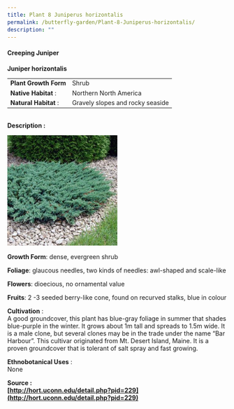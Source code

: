 ```yaml
---
title: Plant 8 Juniperus horizontalis
permalink: /butterfly-garden/Plant-8-Juniperus-horizontalis/
description: ""
---
```


#### **Creeping Juniper**


**Juniper horizontalis**  
  

|                    |                                      |
|--------------------|--------------------------------------|
|  **Plant Growth Form** |     Shrub                            |
|   **Native Habitat** : |     Northern North America           |
| **Natural Habitat** :  |     Gravely slopes and rocky seaside |
  
  
   
**Description :**  
  
<img style="width:50%;height:50%" src="/images/Butterfly%20Garden/B8.jpg">

**Growth Form**: dense, evergreen shrub

**Foliage**: glaucous needles, two kinds of needles: awl-shaped and scale-like

**Flowers**: dioecious, no ornamental value

**Fruits**: 2 -3 seeded berry-like cone, found on recurved stalks, blue in colour

  

**Cultivation** :  
A good groundcover, this plant has blue-gray foliage in summer that shades blue-purple in the winter. It grows about 1m tall and spreads to 1.5m wide. It is a male clone, but several clones may be in the trade under the name “Bar Harbour”. This cultivar originated from Mt. Desert Island, Maine. It is a proven groundcover that is tolerant of salt spray and fast growing.

**Ethnobotanical Uses** :  
None

  

**Source :  
[http://hort.uconn.edu/detail.php?pid=229](http://hort.uconn.edu/detail.php?pid=229)**